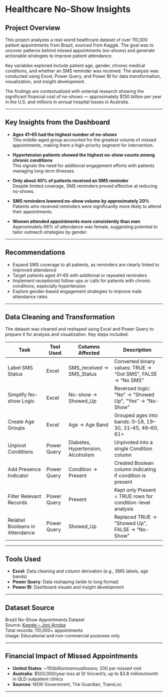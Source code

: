 # Healthcare No-Show Insights 

## Project Overview

This project analyzes a real-world healthcare dataset of over 110,000 patient appointments from Brazil, sourced from Kaggle. The goal was to uncover patterns behind missed appointments (no-shows) and generate actionable strategies to improve patient attendance.

Key variables explored include patient age, gender, chronic medical conditions, and whether an SMS reminder was received. The analysis was conducted using Excel, Power Query, and Power BI for data transformation, visualization, and insight development.

The findings are contextualized with external research showing the significant financial cost of no-shows — approximately $150 billion per year in the U.S. and millions in annual hospital losses in Australia.

---

## Key Insights from the Dashboard

- **Ages 41–65 had the highest number of no-shows**  
  This middle-aged group accounted for the greatest volume of missed appointments, making them a high-priority segment for intervention.

- **Hypertension patients showed the highest no-show counts among chronic conditions**  
  This signals the need for additional engagement efforts with patients managing long-term illnesses.

- **Only about 40% of patients received an SMS reminder**  
  Despite limited coverage, SMS reminders proved effective at reducing no-shows.

- **SMS reminders lowered no-show volume by approximately 20%**  
  Patients who received reminders were significantly more likely to attend their appointments.

- **Women attended appointments more consistently than men**  
  Approximately 66% of attendance was female, suggesting potential to tailor outreach strategies by gender.

---

## Recommendations

- Expand SMS coverage to all patients, as reminders are clearly linked to improved attendance  
- Target patients aged 41–65 with additional or repeated reminders  
- Implement receptionist follow-ups or calls for patients with chronic conditions, especially hypertension  
- Explore gender-based engagement strategies to improve male attendance rates

---

## Data Cleaning and Transformation

The dataset was cleaned and reshaped using Excel and Power Query to prepare it for analysis and visualization. Key steps included:

| Task | Tool Used | Columns Affected | Description |
|------|-----------|------------------|-------------|
| Label SMS Status | Excel | SMS_received → SMS_Status | Converted binary values: TRUE → “Got SMS”, FALSE → “No SMS” |
| Simplify No-show Logic | Excel | No-show → Showed_Up | Reversed logic: "No" → “Showed Up”, "Yes" → “No-Show” |
| Create Age Groups | Excel | Age → Age Band | Grouped ages into bands: 0–18, 19–30, 31–45, 46–60, 61+ |
| Unpivot Conditions | Power Query | Diabetes, Hypertension, Alcoholism | Unpivoted into a single Condition column |
| Add Presence Indicator | Power Query | Condition → Present | Created Boolean column indicating if condition is present |
| Filter Relevant Records | Power Query | Present | Kept only Present = TRUE rows for condition-level analysis |
| Relabel Booleans in Attendance | Power Query | Showed_Up | Replaced TRUE → “Showed Up”, FALSE → “No-Show” |

---

## Tools Used

- **Excel**: Data cleaning and column derivation (e.g., SMS labels, age bands)  
- **Power Query**: Data reshaping (wide to long format)  
- **Power BI**: Dashboard visuals and insight development

---

## Dataset Source

Brazil No-Show Appointments Dataset  
Source: [Kaggle – Joni Arroba](https://www.kaggle.com/datasets/joniarroba/noshowappointments)  
Total records: 110,000+ appointments  
Usage: Educational and non-commercial purposes only

---

## Financial Impact of Missed Appointments

- **United States**: ~$150 billion in annual losses; ~$200 per missed visit  
- **Australia**: $500,000/year loss at St Vincent’s; up to $3.8 million/month in QLD outpatient clinics  
- **Sources**: NSW Government, The Guardian, TransLoc

---

